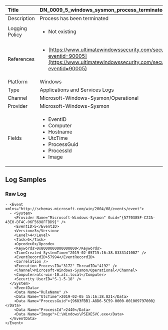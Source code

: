 | Title             | DN_0009_5_windows_sysmon_process_terminated                                                                                                      |
|:------------------|:-----------------------------------------------------------------------------------------------------------------|
| Description       | Process has been terminated                                                                                                |
| Logging Policy    | <ul><li> Not existing </li></ul> | 
| References     		| <ul><li>[https://www.ultimatewindowssecurity.com/securitylog/encyclopedia/event.aspx?eventid=90005](https://www.ultimatewindowssecurity.com/securitylog/encyclopedia/event.aspx?eventid=90005)</li></ul>                                  |
| Platform       		| Windows   |
| Type           		| Applications and Services Logs 		| 
| Channel        		| Microsoft-Windows-Sysmon/Operational    |
| Provider       		| Microsoft-Windows-Sysmon   |
| Fields         		| <ul><li>EventID</li><li>Computer</li><li>Hostname</li><li>UtcTime</li><li>ProcessGuid</li><li>ProcessId</li><li>Image</li></ul>                                               |


## Log Samples

### Raw Log

```
- <Event xmlns="http://schemas.microsoft.com/win/2004/08/events/event">
  - <System>
    <Provider Name="Microsoft-Windows-Sysmon" Guid="{5770385F-C22A-43E0-BF4C-06F5698FFBD9}" /> 
    <EventID>5</EventID> 
    <Version>3</Version> 
    <Level>4</Level> 
    <Task>5</Task> 
    <Opcode>0</Opcode> 
    <Keywords>0x8000000000000000</Keywords> 
    <TimeCreated SystemTime="2019-02-05T15:16:38.833314100Z" /> 
    <EventRecordID>57994</EventRecordID> 
    <Correlation /> 
    <Execution ProcessID="3172" ThreadID="4192" /> 
    <Channel>Microsoft-Windows-Sysmon/Operational</Channel> 
    <Computer>atc-win-10.atc.local</Computer> 
    <Security UserID="S-1-5-18" /> 
  </System>
  - <EventData>
    <Data Name="RuleName" /> 
    <Data Name="UtcTime">2019-02-05 15:16:38.821</Data> 
    <Data Name="ProcessGuid">{9683FBB1-A8D6-5C59-0000-001009797000}</Data> 
    <Data Name="ProcessId">2440</Data> 
    <Data Name="Image">C:\Windows\PSEXESVC.exe</Data> 
  </EventData>
</Event>

```




